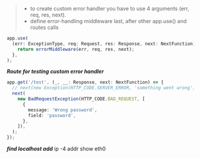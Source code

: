 > - to create custom error handler you have to use 4 arguments (err, req, res, next).
> - define error-handling middleware last, after other app.use() and routes calls

```typescript
app.use(
  (err: ExceptionType, req: Request, res: Response, next: NextFunction) => {
    return errorMiddleware(err, req, res, next);
  },
);
```

**_Route for testing custom error handler_**

```typescript
app.get('/test', (_, __: Response, next: NextFunction) => {
  // next(new Exception(HTTP_CODE.SERVER_ERROR, 'something went wrong'));
  next(
    new BadRequestException(HTTP_CODE.BAD_REQUEST, [
      {
        message: 'Wrong password',
        field: 'password',
      },
    ]),
  );
});
```

**_find localhost add_**
ip -4 addr show eth0
